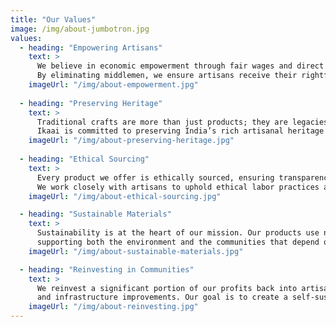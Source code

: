```yaml
---
title: "Our Values"
image: /img/about-jumbotron.jpg
values:
  - heading: "Empowering Artisans"
    text: >
      We believe in economic empowerment through fair wages and direct market access. 
      By eliminating middlemen, we ensure artisans receive their rightful earnings, fostering sustainable livelihoods.
    imageUrl: "/img/about-empowerment.jpg"
  
  - heading: "Preserving Heritage"
    text: >
      Traditional crafts are more than just products; they are legacies passed down through generations. 
      Ikaai is committed to preserving India’s rich artisanal heritage by promoting and sustaining these ancient skills.
    imageUrl: "/img/about-preserving-heritage.jpg"
  
  - heading: "Ethical Sourcing"
    text: >
      Every product we offer is ethically sourced, ensuring transparency, sustainability, and responsibility at every stage of production. 
      We work closely with artisans to uphold ethical labor practices and environmental consciousness.
    imageUrl: "/img/about-ethical-sourcing.jpg"

  - heading: "Sustainable Materials"
    text: >
      Sustainability is at the heart of our mission. Our products use natural, eco-friendly materials, 
      supporting both the environment and the communities that depend on these resources.
    imageUrl: "/img/about-sustainable-materials.jpg"

  - heading: "Reinvesting in Communities"
    text: >
      We reinvest a significant portion of our profits back into artisan communities, funding skill development, education, 
      and infrastructure improvements. Our goal is to create a self-sustaining ecosystem where crafts thrive.
    imageUrl: "/img/about-reinvesting.jpg"
---
```


